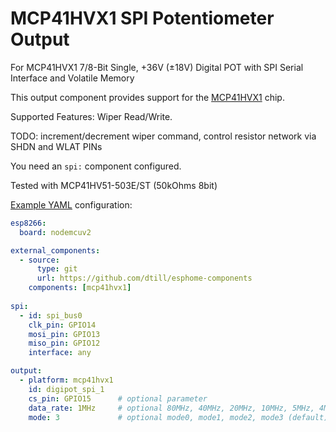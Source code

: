# MCP41HVX1 SPI Potentiometer Output

For MCP41HVX1 7/8-Bit Single, +36V (±18V) Digital POT with SPI Serial Interface and Volatile Memory

This output component provides support for the [MCP41HVX1](https://ww1.microchip.com/downloads/en/DeviceDoc/20005207B.pdf) chip.

Supported Features: Wiper Read/Write. 

TODO: increment/decrement wiper command, control resistor network via SHDN and WLAT PINs

You need an `spi:` component configured.

Tested with MCP41HV51-503E/ST (50kOhms 8bit) 

[Example YAML](../../example_mcp41hvx1.yaml) configuration:
```yaml
esp8266:
  board: nodemcuv2

external_components:
  - source:
      type: git
      url: https://github.com/dtill/esphome-components
    components: [mcp41hvx1]
    
spi:
  - id: spi_bus0
    clk_pin: GPIO14
    mosi_pin: GPIO13
    miso_pin: GPIO12
    interface: any

output:
  - platform: mcp41hvx1  
    id: digipot_spi_1
    cs_pin: GPIO15      # optional parameter
    data_rate: 1MHz     # optional 80MHz, 40MHz, 20MHz, 10MHz, 5MHz, 4MHz, 2MHz, 1MHz (default), 200kHz, 75kHz or 1kHz
    mode: 3             # optional mode0, mode1, mode2, mode3 (default)

```
